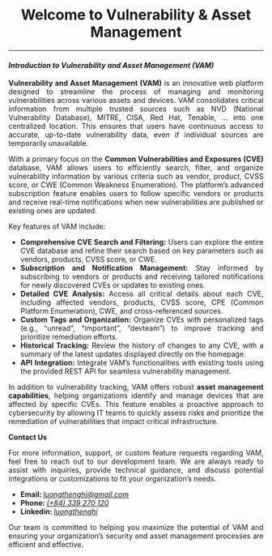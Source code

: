 <center><h1>Welcome to Vulnerability & Asset Management</h1></center>
<hr/>
<em><h4>Introduction to Vulnerability and Asset Management (VAM)</h4></em>
<p class="p3" style="text-align: justify;"><strong>Vulnerability and Asset Management (VAM)</strong> is an innovative web platform designed to streamline the process of managing and monitoring vulnerabilities across various assets and devices. VAM consolidates critical information from multiple trusted sources such as NVD (National Vulnerability Database), MITRE, CISA, Red Hat, Tenable, ... into one centralized location. This ensures that users have continuous access to accurate, up-to-date vulnerability data, even if individual sources are temporarily unavailable.</p>
<p class="p3" style="text-align: justify;">With a primary focus on the <strong>Common Vulnerabilities and Exposures (CVE)</strong> database, VAM allows users to efficiently search, filter, and organize vulnerability information by various criteria such as vendor, product, CVSS score, or CWE (Common Weakness Enumeration). The platform&rsquo;s advanced subscription feature enables users to follow specific vendors or products and receive real-time notifications when new vulnerabilities are published or existing ones are updated.</p>
<p class="p3">Key features of VAM include:</p>
<ul>
<li class="p2" style="text-align: justify;"><strong>Comprehensive CVE Search and Filtering:</strong> Users can explore the entire CVE database and refine their search based on key parameters such as vendors, products, CVSS score, or CWE.</li>
<li class="p2" style="text-align: justify;"><strong>Subscription and Notification Management:</strong> Stay informed by subscribing to vendors or products and receiving tailored notifications for newly discovered CVEs or updates to existing ones.</li>
<li class="p2" style="text-align: justify;"><strong>Detailed CVE Analysis:</strong> Access all critical details about each CVE, including affected vendors, products, CVSS score, CPE (Common Platform Enumeration), CWE, and cross-referenced sources.</li>
<li class="p4" style="text-align: justify;"><strong>Custom Tags and Organization:</strong> Organize CVEs with personalized tags (e.g., &ldquo;unread&rdquo;, &ldquo;important&rdquo;, &ldquo;devteam&rdquo;) to improve tracking and prioritize remediation efforts.</li>
<li class="p4" style="text-align: justify;"><strong>Historical Tracking:</strong> Review the history of changes to any CVE, with a summary of the latest updates displayed directly on the homepage.</li>
<li class="p4" style="text-align: justify;"><strong>API Integration:</strong> Integrate VAM&rsquo;s functionalities with existing tools using the provided REST API for seamless vulnerability management.</li>
</ul>
<p class="p3" style="text-align: justify;">In addition to vulnerability tracking, VAM offers robust <strong>asset management capabilities</strong>, helping organizations identify and manage devices that are affected by specific CVEs. This feature enables a proactive approach to cybersecurity by allowing IT teams to quickly assess risks and prioritize the remediation of vulnerabilities that impact critical infrastructure.</p>
<p class="p1"><strong>Contact Us</strong></p>
<p class="p3" style="text-align: justify;">For more information, support, or custom feature requests regarding VAM, feel free to reach out to our development team. We are always ready to assist with inquiries, provide technical guidance, and discuss potential integrations or customizations to fit your organization&rsquo;s needs.</p>
<ul>
<li class="p4"><i class="fa fa-amazon"></i><strong>Email: </strong><em><a href="mailto:luongthenghi@gmail.com">luongthenghi@gmail.com</a></em></li>
<li class="p4"><strong>Phone: </strong><em><a href="tel:+84 339270120">(+84) 339 270 120</a></em></li>
<li class="p4"><strong>Linkedin: </strong><em><a href="https://www.linkedin.com/in/luongthenghi/">luongthenghi</a></em></li>
</ul>
<p class="p3" style="text-align: justify;">Our team is committed to helping you maximize the potential of VAM and ensuring your organization&rsquo;s security and asset management processes are efficient and effective.</p>
<div id="gtx-trans" style="position: absolute; left: 1003px; top: 584.5px;">&nbsp;</div>
